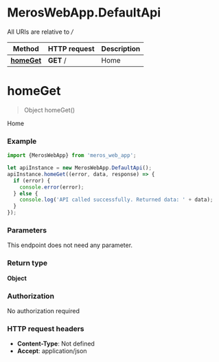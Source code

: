 # MerosWebApp.DefaultApi

All URIs are relative to */*

Method | HTTP request | Description
------------- | ------------- | -------------
[**homeGet**](DefaultApi.md#homeGet) | **GET** / | Home

<a name="homeGet"></a>
# **homeGet**
> Object homeGet()

Home

### Example
```javascript
import {MerosWebApp} from 'meros_web_app';

let apiInstance = new MerosWebApp.DefaultApi();
apiInstance.homeGet((error, data, response) => {
  if (error) {
    console.error(error);
  } else {
    console.log('API called successfully. Returned data: ' + data);
  }
});
```

### Parameters
This endpoint does not need any parameter.

### Return type

**Object**

### Authorization

No authorization required

### HTTP request headers

 - **Content-Type**: Not defined
 - **Accept**: application/json

